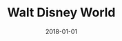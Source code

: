 ---
layout: site
title: "Walt Disney World"
date: 2018-01-01
categories: [travel]
version: 1.3.20
major: 1
minor: 3
patch: 20
slug: walt-disney-world
link: https://disneyworld.disney.go.com/
permalink: /sites/:slug
---